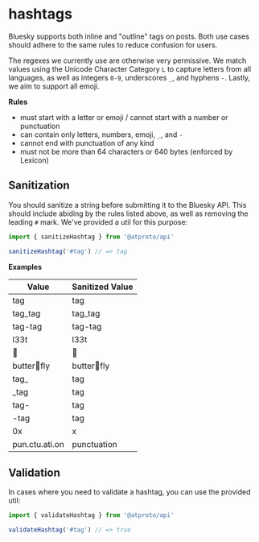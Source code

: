 # hashtags

Bluesky supports both inline and "outline" tags on posts. Both use cases should
adhere to the same rules to reduce confusion for users.

The regexes we currently use are otherwise very permissive. We match values using the
Unicode Character Category `L` to capture letters from all languages, as well as
integers `0-9`, underscores `_`, and hyphens `-`. Lastly, we aim to support all
emoji.

**Rules**

- must start with a letter or emoji / cannot start with a number or punctuation
- can contain only letters, numbers, emoji, `_`, and `-`
- cannot end with punctuation of any kind
- must not be more than 64 characters or 640 bytes (enforced by Lexicon)

## Sanitization

You should sanitize a string before submitting it to the Bluesky API. This
should include abiding by the rules listed above, as well as removing the
leading `#` mark. We've provided a util for this purpose:

```typescript
import { sanitizeHashtag } from '@atproto/api'

sanitizeHashtag('#tag') // => tag
```

**Examples**

| Value          | Sanitized Value |
| -------------- | --------------- |
| tag            | tag             |
| tag_tag        | tag_tag         |
| tag-tag        | tag-tag         |
| l33t           | l33t            |
| 🦋             | 🦋              |
| butter🦋fly    | butter🦋fly     |
| tag\_          | tag             |
| \_tag          | tag             |
| tag-           | tag             |
| -tag           | tag             |
| 0x             | x               |
| pun.ctu.ati.on | punctuation     |

## Validation

In cases where you need to validate a hashtag, you can use the provided util:

```typescript
import { validateHashtag } from '@atproto/api'

validateHashtag('#tag') // => true
```
